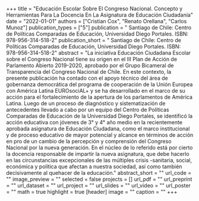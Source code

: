 +++
title = "Educación Escolar Sobre El Congreso Nacional. Concepto y Herramientas Para La Docencia En La Asignatura de Educación Ciudadanía"
date = "2022-01-01"
authors = ["Cristian Cox", "Renato Orellana", "Carlos Munoz"]
publication_types = ["5"]
publication = " Santiago de Chile: Centro de Políticas Comparadas de Educación, Universidad Diego Portales. ISBN: 978-956-314-518-2"
publication_short = " Santiago de Chile: Centro de Políticas Comparadas de Educación, Universidad Diego Portales. ISBN: 978-956-314-518-2"
abstract = "La iniciativa  Educación Ciudadana Escolar sobre el Congreso Nacional tiene su origen en el III Plan de Acción de Parlamento Abierto 2019-2020, aprobado por el Grupo Bicameral de Transparencia del Congreso Nacional de Chile. En este contexto, la presente publicación ha contado con el apoyo técnico del área de gobernanza democrática del programa de cooperación de la Unión Europea con América Latina EUROsociAL+ y se ha desarrollado en el marco de su acción para el fortalecimiento de la apertura de los parlamentos de América Latina. Luego de un proceso de diagnóstico y sistematización de antecedentes llevado a cabo por un equipo del Centro de Políticas Comparadas de Educación de la Universidad Diego Portales, se identificó la acción educativa con jóvenes de 3° y 4° año medio en la recientemente aprobada asignatura de Educación Ciudadana, como el marco institucional y de proceso educativo de mayor potencial y alcance en términos de acción en pro de un cambio de la percepción y comprensión del Congreso Nacional por la nueva generación. En el núcleo de lo referido está por cierto la docencia responsable de impartir la nueva asignatura, que debe hacerlo en las circunstancias excepcionales de las múltiples crisis -sanitaria, social, económica y política que afectan a nuestra sociedad, así como también decisivamente al quehacer de la educación."
abstract_short = ""
url_code = ""
image_preview = ""
selected = false
projects = []
url_pdf = ""
url_preprint = ""
url_dataset = ""
url_project = ""
url_slides = ""
url_video = ""
url_poster = ""
math = true
highlight = true
[header]
image = ""
caption = ""
+++
